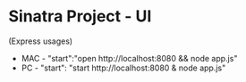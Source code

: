# Sinatra Project - UI

(Express usages)
* MAC - "start":"open http://localhost:8080 && node app.js"
* PC - "start": "start http://localhost:8080 & node app.js"